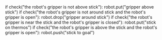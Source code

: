 

if check("the robot's gripper is not above stick"):
    robot.put("gripper above stick")
if check("the robot's gripper is not around stick and the robot's gripper is open"):
    robot.drop("gripper around stick")
if check("the robot's gripper is near the stick and the robot's gripper is closed"):
    robot.put("stick on thermos")
if check("the robot's gripper is above the stick and the robot's gripper is open"):
    robot.push("stick to goal")